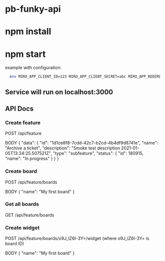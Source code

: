 # pb-funky-api

# npm install

# npm start

example with configuration:

```bash
  env MIRO_APP_CLIENT_ID=123 MIRO_APP_CLIENT_SECRET=abc MIRO_APP_REDIRECT_URI=host/oauth/install npm start
```

## Service will run on localhost:3000


## API Docs

### Create feature

POST /api/feature

BODY
{
  "data": {
    "id": "1d1ce8f8-7cdd-42c7-b2cd-4b4df9d8741e",
    "name": "Archive a ticket",
    "description": "Smoke test description 2021-01-05T13:34:25.507521Z",
    "type": "subfeature",
    "status": {
        "id": 180915,
        "name": "In progress"
      }
  }
}

### Create board

POST /api/feature/boards

BODY
{
  "name": "My first board"
}

### Get all boards

GET /api/feature/boards

### Create widget

POST /api/feature/boards/o9J_lZ6I-3Y=/widget (where o9J_lZ6I-3Y= is board ID)

BODY
{
  "name": "My first board"
}
